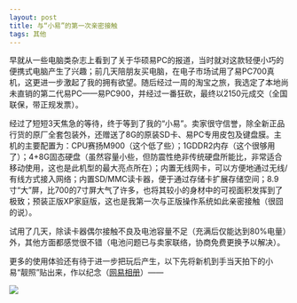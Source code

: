 ```yaml
---
layout: post
title: 与“小易”的第一次亲密接触
tags: 其他
---
```


早就从一些电脑类杂志上看到了关于华硕易PC的报道，当时就对这款轻便小巧的便携式电脑产生了兴趣；前几天陪朋友买电脑，在电子市场试用了易PC700真机，这更进一步激起了我的拥有欲望。随后经过一周的淘宝之旅，我选定了本地尚未直销的第二代易PC——易PC900，并经过一番狂砍，最终以2150元成交（全国联保，带正规发票）。 

经过了短短3天焦急的等待，终于等到了我的“小易”。卖家很守信誉，除全新正品行货的原厂全套包装外，还赠送了8G的原装SD卡、易PC专用皮包及键盘膜。主机的主要配置为：CPU赛扬M900（这个低了些）；1GDDR2内存（这个很够用了）；4+8G固态硬盘（虽然容量小些，但防震性绝非传统硬盘所能比，非常适合移动使用，这也是此机型的最大亮点所在）；内置无线网卡，可以方便地通过无线/有线方式接入网络；内置SD/MMC读卡器，便于通过存储卡扩展存储空间；8.9寸“大”屏，比700的7寸屏大气了许多，也将其较小的身材中的可视面积发挥到了极致；预装正版XP家庭版，这也是我第一次与正版操作系统如此亲密接触（很囧的说）。 

试用了几天，除读卡器偶尔接触不良及电池容量不足（充满后仅能达到80%电量）外，其他方面都感觉很不错（电池问题已与卖家联络，协商免费更换予以解决）。

更多的使用体验还有待于进一步把玩后产生，以下先将新机到手当天拍下的小易“靓照”贴出来，作以纪念（[网易相册](http://photo.163.com/cpxxpc/#m=1&aid=305969101&p=1)）——

![](http://ohfv138uq.bkt.clouddn.com/epc.jpg-700)

